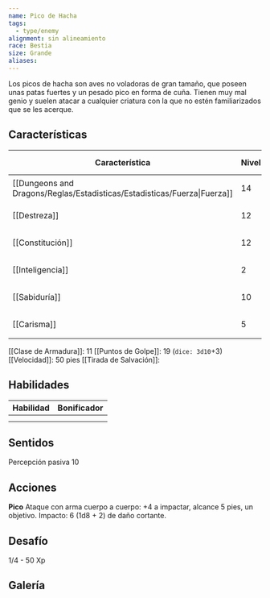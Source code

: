 ```yaml
---
name: Pico de Hacha
tags:
  - type/enemy
alignment: sin alineamiento
race: Bestia
size: Grande
aliases:
---
```

Los picos de hacha son aves no voladoras de gran tamaño, que poseen unas patas fuertes y un pesado pico en forma de cuña. Tienen muy mal genio y suelen atacar a cualquier criatura con la que no estén familiarizados que se les acerque.

## Características

| Característica                                                           | Nivel | Bonificador | Lanzar dado      |
| ------------------------------------------------------------------------ | ----- | ----------- | ---------------- |
| [[Dungeons and Dragons/Reglas/Estadisticas/Estadisticas/Fuerza\|Fuerza]] | 14    | +2          | `dice: 1d20 + 0` |
| [[Destreza]]                                                             | 12    | +1          | `dice: 1d20 + 0` |
| [[Constitución]]                                                         | 12    | +1          | `dice: 1d20 + 0` |
| [[Inteligencia]]                                                         | 2     | -4          | `dice: 1d20 + 0` |
| [[Sabiduría]]                                                            | 10    | +0          | `dice: 1d20 + 0` |
| [[Carisma]]                                                              | 5     | -3          | `dice: 1d20 + 0` |

[[Clase de Armadura]]: 11
[[Puntos de Golpe]]: 19 (`dice: 3d10`+3)
[[Velocidad]]: 50 pies
[[Tirada de Salvación]]:

## Habilidades

| Habilidad | Bonificador |
| --------- | ----------- |
|           |             |
|           |             |

## Sentidos

Percepción pasiva 10

## Acciones

**Pico**
Ataque con arma cuerpo a cuerpo: +4 a impactar, alcance 5 pies, un objetivo.
Impacto: 6 (1d8 + 2) de daño cortante.

## Desafío

1/4 - 50 Xp

## Galería


